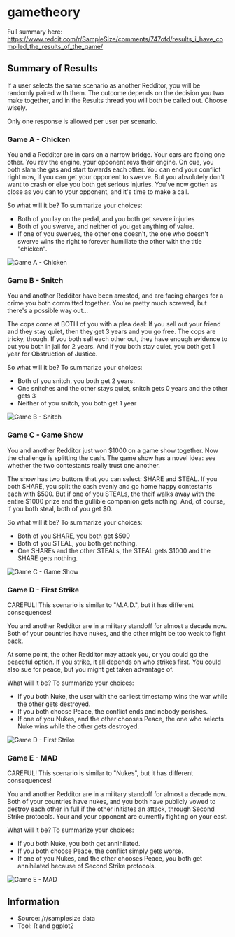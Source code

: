 # gametheory

Full summary here: https://www.reddit.com/r/SampleSize/comments/747ofd/results_i_have_compiled_the_results_of_the_game/

## Summary of Results

If a user selects the same scenario as another Redditor, you will be randomly paired with them. The outcome depends on the decision you two make together, and in the Results thread you will both be called out. Choose wisely.

Only one response is allowed per user per scenario.

### Game A - Chicken

You and a Redditor are in cars on a narrow bridge. Your cars are facing one other. You rev the engine, your opponent revs their engine.
On cue, you both slam the gas and start towards each other. You can end your conflict right now, if you can get your opponent to swerve. But you absolutely don't want to crash or else you both get serious injuries. You've now gotten as close as you can to your opponent, and it's time to make a call.

So what will it be? To summarize your choices:
* Both of you lay on the pedal, and you both get severe injuries
* Both of you swerve, and neither of you get anything of value.
* If one of you swerves, the other one doesn't, the one who doesn't swerve wins the right to forever humiliate the other with the title "chicken".

![Game A - Chicken](https://raw.githubusercontent.com/zonination/gametheory/master/game_a.png)

### Game B - Snitch

You and another Redditor have been arrested, and are facing charges for a crime you both committed together. You're pretty much screwed, but there's a possible way out...

The cops come at BOTH of you with a plea deal: If you sell out your friend and they stay quiet, then they get 3 years and you go free. The cops are tricky, though. If you both sell each other out, they have enough evidence to put you both in jail for 2 years. And if you both stay quiet, you both get 1 year for Obstruction of Justice.

So what will it be? To summarize your choices:
* Both of you snitch, you both get 2 years.
* One snitches and the other stays quiet, snitch gets 0 years and the other gets 3
* Neither of you snitch, you both get 1 year

![Game B - Snitch](https://raw.githubusercontent.com/zonination/gametheory/master/game_b.png)

### Game C - Game Show

You and another Redditor just won $1000 on a game show together. Now the challenge is splitting the cash. The game show has a novel idea: see whether the two contestants really trust one another.

The show has two buttons that you can select: SHARE and STEAL. If you both SHARE, you split the cash evenly and go home happy contestants each with $500. But if one of you STEALs, the theif walks away with the entire $1000 prize and the gullible companion gets nothing. And, of course, if you both steal, both of you get $0.

So what will it be? To summarize your choices:
* Both of you SHARE, you both get $500
* Both of you STEAL, you both get nothing.
* One SHAREs and the other STEALs, the STEAL gets $1000 and the SHARE gets nothing.

![Game C - Game Show](https://raw.githubusercontent.com/zonination/gametheory/master/game_c.png)

### Game D - First Strike

CAREFUL! This scenario is similar to "M.A.D.", but it has different consequences!

You and another Redditor are in a military standoff for almost a decade now. Both of your countries have nukes, and the other might be too weak to fight back.

At some point, the other Redditor may attack you, or you could go the peaceful option. If you strike, it all depends on who strikes first. You could also sue for peace, but you might get taken advantage of.

What will it be? To summarize your choices:
* If you both Nuke, the user with the earliest timestamp wins the war while the other gets destroyed.
* If you both choose Peace, the conflict ends and nobody perishes.
* If one of you Nukes, and the other chooses Peace, the one who selects Nuke wins while the other gets destroyed.

![Game D - First Strike](https://raw.githubusercontent.com/zonination/gametheory/master/game_d.png)

### Game E - MAD

CAREFUL! This scenario is similar to "Nukes", but it has different consequences!

You and another Redditor are in a military standoff for almost a decade now. Both of your countries have nukes, and you both have publicly vowed to destroy each other in full if the other initiates an attack, through Second Strike protocols. Your and your opponent are currently fighting on your east.

What will it be? To summarize your choices:
* If you both Nuke, you both get annihilated.
* If you both choose Peace, the conflict simply gets worse.
* If one of you Nukes, and the other chooses Peace, you both get annihilated because of Second Strike protocols.

![Game E - MAD](https://raw.githubusercontent.com/zonination/gametheory/master/game_e.png)

## Information

* Source: /r/samplesize data
* Tool: R and ggplot2
